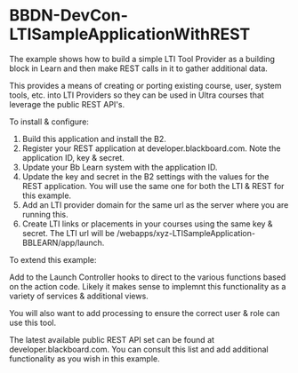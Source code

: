 # BBDN-DevCon-LTISampleApplicationWithREST

The example shows how to build a simple LTI Tool Provider as a building block in Learn and then make REST calls in it to gather additional data.

This provides a means of creating or porting existing course, user, system tools, etc. into LTI Providers so they can be used in Ultra courses that leverage the public REST API's.

To install & configure:

1.  Build this application and install the B2.
2.  Register your REST application at developer.blackboard.com.  Note the application ID, key & secret.
3.  Update your Bb Learn system with the application ID.
4.  Update the key and secret in the B2 settings with the values for the REST application.  You will use the same one for both the LTI & REST for this example.
5.  Add an LTI provider domain for the same url as the server where you are running this.
6.  Create LTI links or placements in your courses using the same key & secret.  The LTI url will be <bb home>/webapps/xyz-LTISampleApplication-BBLEARN/app/launch.

To extend this example:

Add to the Launch Controller hooks to direct to the various functions based on the action code.  Likely it makes sense to implemnt this functionality as a variety of services & additional views.

You will also want to add processing to ensure the correct user & role can use this tool.

The latest available public REST API set can be found at developer.blackboard.com.  You can consult this list and add additional functionality as you wish in this example.